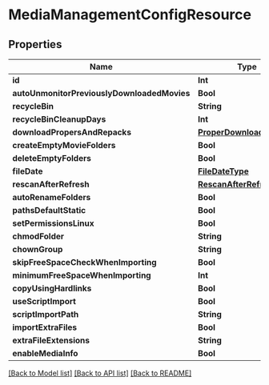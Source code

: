 # MediaManagementConfigResource

## Properties
Name | Type | Description | Notes
------------ | ------------- | ------------- | -------------
**id** | **Int** |  | [optional] 
**autoUnmonitorPreviouslyDownloadedMovies** | **Bool** |  | [optional] 
**recycleBin** | **String** |  | [optional] 
**recycleBinCleanupDays** | **Int** |  | [optional] 
**downloadPropersAndRepacks** | [**ProperDownloadTypes**](ProperDownloadTypes.md) |  | [optional] 
**createEmptyMovieFolders** | **Bool** |  | [optional] 
**deleteEmptyFolders** | **Bool** |  | [optional] 
**fileDate** | [**FileDateType**](FileDateType.md) |  | [optional] 
**rescanAfterRefresh** | [**RescanAfterRefreshType**](RescanAfterRefreshType.md) |  | [optional] 
**autoRenameFolders** | **Bool** |  | [optional] 
**pathsDefaultStatic** | **Bool** |  | [optional] 
**setPermissionsLinux** | **Bool** |  | [optional] 
**chmodFolder** | **String** |  | [optional] 
**chownGroup** | **String** |  | [optional] 
**skipFreeSpaceCheckWhenImporting** | **Bool** |  | [optional] 
**minimumFreeSpaceWhenImporting** | **Int** |  | [optional] 
**copyUsingHardlinks** | **Bool** |  | [optional] 
**useScriptImport** | **Bool** |  | [optional] 
**scriptImportPath** | **String** |  | [optional] 
**importExtraFiles** | **Bool** |  | [optional] 
**extraFileExtensions** | **String** |  | [optional] 
**enableMediaInfo** | **Bool** |  | [optional] 

[[Back to Model list]](../README.md#documentation-for-models) [[Back to API list]](../README.md#documentation-for-api-endpoints) [[Back to README]](../README.md)


